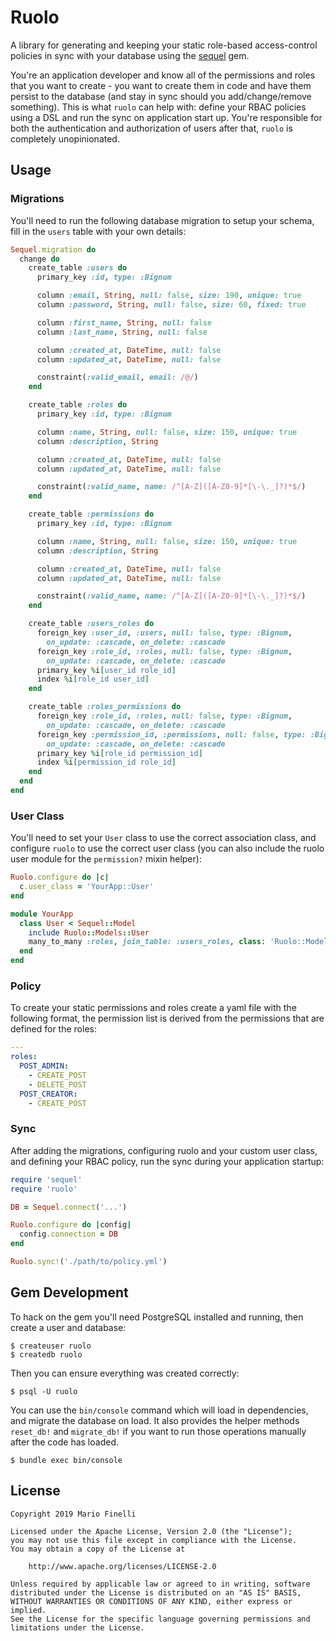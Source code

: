 # Ruolo

A library for generating and keeping your static role-based access-control
policies in sync with your database using the
[sequel](https://github.com/jeremyevans/sequel) gem.

You're an application developer and know all of the permissions and roles that
you want to create - you want to create them in code and have them persist to
the database (and stay in sync should you add/change/remove something). This
is what `ruolo` can help with: define your RBAC policies using a DSL and run
the sync on application start up. You're responsible for both the authentication
and authorization of users after that, `ruolo` is completely unopinionated.

## Usage

### Migrations

You'll need to run the following database migration to setup your schema, fill
in the `users` table with your own details:

```ruby
Sequel.migration do
  change do
    create_table :users do
      primary_key :id, type: :Bignum

      column :email, String, null: false, size: 190, unique: true
      column :password, String, null: false, size: 60, fixed: true

      column :first_name, String, null: false
      column :last_name, String, null: false

      column :created_at, DateTime, null: false
      column :updated_at, DateTime, null: false

      constraint(:valid_email, email: /@/)
    end

    create_table :roles do
      primary_key :id, type: :Bignum

      column :name, String, null: false, size: 150, unique: true
      column :description, String

      column :created_at, DateTime, null: false
      column :updated_at, DateTime, null: false

      constraint(:valid_name, name: /^[A-Z]([A-Z0-9]*[\-\._]?)*$/)
    end

    create_table :permissions do
      primary_key :id, type: :Bignum

      column :name, String, null: false, size: 150, unique: true
      column :description, String

      column :created_at, DateTime, null: false
      column :updated_at, DateTime, null: false

      constraint(:valid_name, name: /^[A-Z]([A-Z0-9]*[\-\._]?)*$/)
    end

    create_table :users_roles do
      foreign_key :user_id, :users, null: false, type: :Bignum,
        on_update: :cascade, on_delete: :cascade
      foreign_key :role_id, :roles, null: false, type: :Bignum,
        on_update: :cascade, on_delete: :cascade
      primary_key %i[user_id role_id]
      index %i[role_id user_id]
    end

    create_table :roles_permissions do
      foreign_key :role_id, :roles, null: false, type: :Bignum,
        on_update: :cascade, on_delete: :cascade
      foreign_key :permission_id, :permissions, null: false, type: :Bignum,
        on_update: :cascade, on_delete: :cascade
      primary_key %i[role_id permission_id]
      index %i[permission_id role_id]
    end
  end
end
```

### User Class

You'll need to set your `User` class to use the correct association class, and
configure `ruolo` to use the correct user class (you can also include the
ruolo user module for the `permission?` mixin helper):

```ruby
Ruolo.configure do |c|
  c.user_class = 'YourApp::User'
end

module YourApp
  class User < Sequel::Model
    include Ruolo::Models::User
    many_to_many :roles, join_table: :users_roles, class: 'Ruolo::Models::Role'
  end
end
```

### Policy

To create your static permissions and roles create a yaml file with the
following format, the permission list is derived from the permissions that are
defined for the roles:

```yaml
---
roles:
  POST_ADMIN:
    - CREATE_POST
    - DELETE_POST
  POST_CREATOR:
    - CREATE_POST
```

### Sync

After adding the migrations, configuring ruolo and your custom user class, and
defining your RBAC policy, run the sync during your application startup:

```ruby
require 'sequel'
require 'ruolo'

DB = Sequel.connect('...')

Ruolo.configure do |config|
  config.connection = DB
end

Ruolo.sync!('./path/to/policy.yml')
```

## Gem Development

To hack on the gem you'll need PostgreSQL installed and running, then create a
user and database:

```shell
$ createuser ruolo
$ createdb ruolo
```

Then you can ensure everything was created correctly:

```shell
$ psql -U ruolo
```

You can use the `bin/console` command which will load in dependencies, and
migrate the database on load. It also provides the helper methods `reset_db!`
and `migrate_db!` if you want to run those operations manually after the code
has loaded.

```shell
$ bundle exec bin/console
```

## License

```
Copyright 2019 Mario Finelli

Licensed under the Apache License, Version 2.0 (the "License");
you may not use this file except in compliance with the License.
You may obtain a copy of the License at

    http://www.apache.org/licenses/LICENSE-2.0

Unless required by applicable law or agreed to in writing, software
distributed under the License is distributed on an "AS IS" BASIS,
WITHOUT WARRANTIES OR CONDITIONS OF ANY KIND, either express or implied.
See the License for the specific language governing permissions and
limitations under the License.
```
